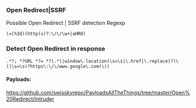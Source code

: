 ### Open Redirect|SSRF

Possible Open Redirect | SSRF detection Regexp

```
(=|%3d)(http(s)?:\/\/\w+|aHR0)
```
### Detect Open Redirect in response

```
.*?; *?URL *?= *?(.*)|window\.location(\s=\s|\.href|\.replace)?(\(|\s=\s)?https\:\/\/www.google\.com(\))
```
#### Payloads:
https://github.com/swisskyrepo/PayloadsAllTheThings/tree/master/Open%20Redirect/Intruder
